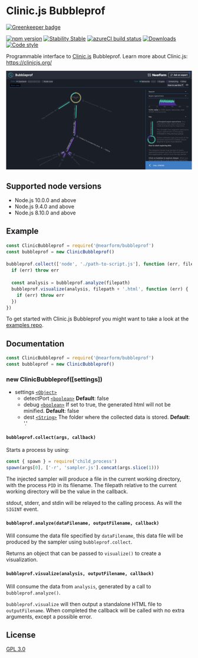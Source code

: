 # Clinic.js Bubbleprof

[![Greenkeeper badge](https://badges.greenkeeper.io/nearform/node-clinic-bubbleprof.svg)](https://greenkeeper.io/)

[![npm version][npm-version]][npm-url] [![Stability Stable][stability-stable]][stability-docs] [![azureCI build status][azure-status]][azure-url]
[![Downloads][npm-downloads]][npm-url] [![Code style][lint-standard]][lint-standard-url]

Programmable interface to [Clinic.js][clinic-url] Bubbleprof. Learn more about Clinic.js: https://clinicjs.org/

![Screenshot](screenshot.png)

## Supported node versions

* Node.js 10.0.0 and above
* Node.js 9.4.0 and above
* Node.js 8.10.0 and above

## Example

```js
const ClinicBubbleprof = require('@nearform/bubbleprof')
const bubbleprof = new ClinicBubbleprof()

bubbleprof.collect(['node', './path-to-script.js'], function (err, filepath) {
  if (err) throw err

  const analysis = bubbleprof.analyze(filepath)
  bubbleprof.visualize(analysis, filepath + '.html', function (err) {
    if (err) throw err
  })
})
```

To get started with Clinic.js Bubbleprof you might want to take a look at the [examples
repo](https://github.com/nearform/node-clinic-bubbleprof-examples).

## Documentation

```js
const ClinicBubbleprof = require('@nearform/bubbleprof')
const bubbleprof = new ClinicBubbleprof()
```

### new ClinicBubbleprof([settings])

* settings [`<Object>`][]
  * detectPort [`<boolean>`][] **Default**: false
  * debug [`<boolean>`][] If set to true, the generated html will not be minified.
    **Default**: false
  * dest [`<String>`][] The folder where the collected data is stored.
    **Default**: '.'

#### `bubbleprof.collect(args, callback)`

Starts a process by using:

```js
const { spawn } = require('child_process')
spawn(args[0], ['-r', 'sampler.js'].concat(args.slice(1)))
```

The injected sampler will produce a file in the current working directory, with
the process `PID` in its filename. The filepath relative to the current working
directory will be the value in the callback.

stdout, stderr, and stdin will be relayed to the calling process. As will the
`SIGINT` event.

#### `bubbleprof.analyze(dataFilename, outputFilename, callback)`

Will consume the data file specified by `dataFilename`, this data file will be
produced by the sampler using `bubbleprof.collect`.

Returns an object that can be passed to `visualize()` to create a visualization.

#### `bubbleprof.visualize(analysis, outputFilename, callback)`

Will consume the data from `analysis`, generated by a call to `bubbleprof.analyze()`.

`bubbleprof.visualize` will then output a standalone HTML file to
`outputFilename`. When completed the callback will be called with no extra
arguments, except a possible error.

## License
[GPL 3.0](LICENSE)

[stability-stable]: https://img.shields.io/badge/stability-stable-green.svg?style=flat-square
[stability-docs]: https://nodejs.org/api/documentation.html#documentation_stability_index
[npm-version]: https://img.shields.io/npm/v/@nearform/bubbleprof.svg?style=flat-square
[npm-url]: https://www.npmjs.org/@nearform/bubbleprof
[npm-downloads]: http://img.shields.io/npm/dm/@nearform/bubbleprof.svg?style=flat-square
[lint-standard]: https://img.shields.io/badge/code%20style-standard-brightgreen.svg?style=flat-square
[lint-standard-url]: https://github.com/feross/standard
[clinic-url]: https://github.com/nearform/node-clinic
[`<Object>`]: https://developer.mozilla.org/en-US/docs/Web/JavaScript/Reference/Global_Objects/Object
[`<boolean>`]: https://developer.mozilla.org/en-US/docs/Web/JavaScript/Data_structures#Boolean_type
[`<String>`]: https://developer.mozilla.org/en-US/docs/Web/JavaScript/Reference/Global_Objects/String
[azure-status]: https://dev.azure.com/node-clinic/node-clinic/_apis/build/status/nearform.node-clinic-bubbleprof
[azure-url]: https://dev.azure.com/node-clinic/node-clinic/_apis/build/status/nearform.node-clinic-bubbleprof?branchName=master
